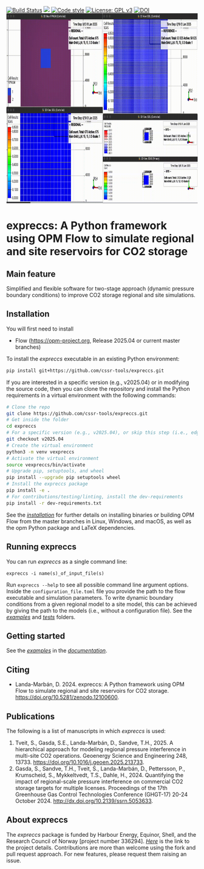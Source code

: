 [![Build Status](https://github.com/cssr-tools/expreccs/actions/workflows/CI.yml/badge.svg)](https://github.com/cssr-tools/expreccs/actions/workflows/CI.yml)
<a href="https://www.python.org/"><img src="https://img.shields.io/badge/python-3.11%20to%203.13-blue.svg"></a>
[![Code style](https://img.shields.io/badge/code%20style-black-000000.svg)](https://github.com/ambv/black)
[![License: GPL v3](https://img.shields.io/badge/License-GPLv3-blue.svg)](https://www.gnu.org/licenses/gpl-3.0)
[![DOI](https://zenodo.org/badge/760077220.svg)](https://zenodo.org/doi/10.5281/zenodo.12100600)
<img src="docs/text/figs/expreccs.gif" width="830" height="500">

# expreccs: A Python framework using OPM Flow to simulate regional and site reservoirs for CO2 storage

## Main feature
Simplified and flexible software for two-stage approach (dynamic pressure boundary conditions) to improve CO2 storage regional and site simulations.

## Installation
You will first need to install
* Flow (https://opm-project.org, Release 2025.04 or current master branches)

To install the _expreccs_ executable in an existing Python environment: 

```bash
pip install git+https://github.com/cssr-tools/expreccs.git
```

If you are interested in a specific version (e.g., v2025.04) or in modifying the source code, then you can clone the repository and install the Python requirements in a virtual environment with the following commands:

```bash
# Clone the repo
git clone https://github.com/cssr-tools/expreccs.git
# Get inside the folder
cd expreccs
# For a specific version (e.g., v2025.04), or skip this step (i.e., edge version)
git checkout v2025.04
# Create the virtual environment
python3 -m venv vexpreccs
# Activate the virtual environment
source vexpreccs/bin/activate
# Upgrade pip, setuptools, and wheel
pip install --upgrade pip setuptools wheel
# Install the expreccs package
pip install -e .
# For contributions/testing/linting, install the dev-requirements
pip install -r dev-requirements.txt
``` 

See the [_installation_](https://cssr-tools.github.io/exprecss/installation.html) for further details on installing binaries or building OPM Flow from the master branches in Linux, Windows, and macOS, as well as the opm Python package and LaTeX dependencies.

## Running expreccs
You can run _expreccs_ as a single command line:
```
expreccs -i name(s)_of_input_file(s)
```
Run `expreccs --help` to see all possible command line argument options. Inside the `configuration_file.toml` file you provide the path to the
flow executable and simulation parameters. To write dynamic boundary conditions from a given regional model to a site model, this can be achieved by giving the path to the models (i.e., without a configuration file). See the [_examples_](https://github.com/cssr-tools/expreccs/tree/main/examples) and [_tests_](https://github.com/cssr-tools/expreccs/tree/main/tests/configs) folders.

## Getting started
See the [_examples_](https://cssr-tools.github.io/expreccs/examples.html) in the [_documentation_](https://cssr-tools.github.io/expreccs/introduction.html).

## Citing
* Landa-Marbán, D. 2024. expreccs: A Python framework using OPM Flow to simulate regional and site reservoirs for CO2 storage. https://doi.org/10.5281/zenodo.12100600.

## Publications
The following is a list of manuscripts in which _expreccs_ is used:

1. Tveit, S., Gasda, S.E., Landa-Marbán, D., Sandve, T.H., 2025. A hierarchical approach for modeling regional pressure interference in multi-site CO2 operations. Geoenergy Science and Engineering 248, 13733. https://doi.org/10.1016/j.geoen.2025.213733.
1. Gasda, S., Sandve, T.H., Tveit, S., Landa-Marbán, D., Pettersson, P., Krumscheid, S., Mykkeltvedt, T.S., Dahle, H., 2024. Quantifying the impact of regional-scale pressure interference on commercial CO2 storage targets for multiple licenses. Proceedings of the 17th Greenhouse Gas Control Technologies Conference (GHGT-17) 20-24 October 2024. http://dx.doi.org/10.2139/ssrn.5053633.

## About expreccs
The _expreccs_ package is funded by Harbour Energy, Equinor, Shell, and the Research Council of Norway [project number 336294].
[_Here_](https://www.norceresearch.no/en/projects/expansion-of-resources-for-co2-storage-on-the-horda-platform-expreccs) is the link to the project details.
Contributions are more than welcome using the fork and pull request approach. For new features, please request them raising an issue.